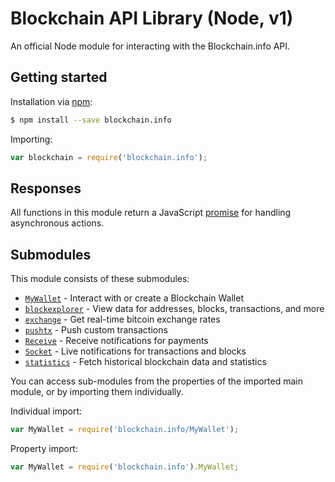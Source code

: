 # Blockchain API Library (Node, v1)

An official Node module for interacting with the Blockchain.info API.

## Getting started

Installation via [npm](https://npmjs.com):

```sh
$ npm install --save blockchain.info
```

Importing:

```js
var blockchain = require('blockchain.info');
```

## Responses

All functions in this module return a JavaScript [promise](https://promisesaplus.com/) for handling asynchronous actions.

## Submodules

This module consists of these submodules:

  * [`MyWallet`](./MyWallet) - Interact with or create a Blockchain Wallet
  * [`blockexplorer`](./blockexplorer) - View data for addresses, blocks, transactions, and more
  * [`exchange`](./exchange) - Get real-time bitcoin exchange rates
  * [`pushtx`](./pushtx) - Push custom transactions
  * [`Receive`](./Receive) - Receive notifications for payments
  * [`Socket`](./Socket) - Live notifications for transactions and blocks
  * [`statistics`](./statistics) - Fetch historical blockchain data and statistics

You can access sub-modules from the properties of the imported main module, or by importing them individually.

Individual import:

```js
var MyWallet = require('blockchain.info/MyWallet');
```

Property import:

```js
var MyWallet = require('blockchain.info').MyWallet;
```
